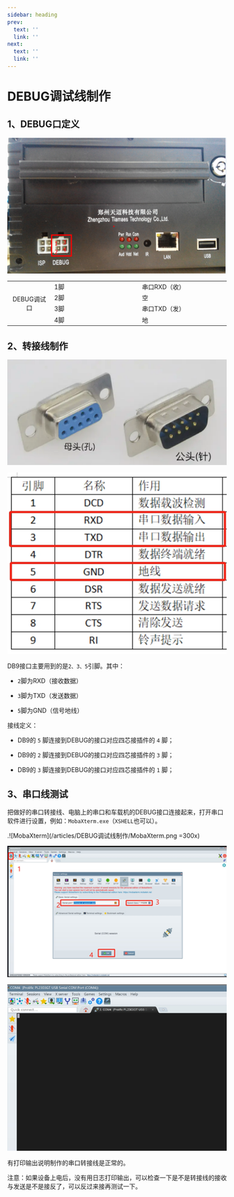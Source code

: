 ```yaml
---
sidebar: heading
prev:
  text: ''
  link: ''
next:
  text: ''
  link: ''
---
```


# **DEBUG调试线制作**

## **1、DEBUG口定义** 

![车载机debug接口](/articles/DEBUG调试线制作/车载机debug接口.png )

<table>
  <tbody>
    <tr>
      <td rowspan="4" style='width: 20%'>
        <p style="text-align: center">DEBUG调试口</p>
      </td>
      <td>
        1脚
      </td>
      <td>
        串口RXD（收）
      </td>
    </tr>
    <tr>
      <td style='width: 40%'>
        2脚
      </td>
      <td style='width: 40%'>
        空
      </td>
    </tr>
    <tr>
      <td>
        3脚
      </td>
      <td>
        串口TXD（发）
      </td>
    </tr>
    <tr>
      <td>
        4脚
      </td>
      <td>
        地
      </td>
    </tr>
  </tbody>
</table>

## **2、转接线制作**

![RS232串口定义](/articles/DEBUG调试线制作/RS232串口定义.png )

![RS232串口定义2](/articles/DEBUG调试线制作/RS232串口定义2.png )

DB9接口主要用到的是`2、3、5`引脚。其中：

* `2`脚为RXD（接收数据）

* `3`脚为TXD（发送数据）

* `5`脚为GND（信号地线）

接线定义：

* DB9的 `5` 脚连接到DEBUG的接口对应四芯接插件的 `4` 脚；

* DB9的 `2` 脚连接到DEBUG的接口对应四芯接插件的 `3` 脚；

* DB9的 `3` 脚连接到DEBUG的接口对应四芯接插件的 `1` 脚；

## **3、串口线测试**

把做好的串口转接线、电脑上的串口和车载机的DEBUG接口连接起来，打开串口软件进行设置，例如：`MobaXterm.exe`（`XSHELL`也可以）。

.![MobaXterm](/articles/DEBUG调试线制作/MobaXterm.png =300x)

![串口数据软件设置](/articles/DEBUG调试线制作/串口数据软件设置.png )

![串口数据](/articles/DEBUG调试线制作/串口数据.png )

有打印输出说明制作的串口转接线是正常的。

注意：如果设备上电后，没有用日志打印输出，可以检查一下是不是转接线的接收与发送是不是接反了，可以反过来接再测试一下。